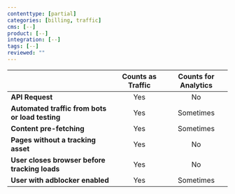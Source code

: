```yaml
---
contenttype: [partial]
categories: [billing, traffic]
cms: [--]
product: [--]
integration: [--]
tags: [--]
reviewed: ""
---
```


|                                                 | Counts as Traffic | Counts for Analytics |
|:------------------------------------------------|:-----------------:|:--------------------:|
| **API Request**                                 |        Yes        |          No          |
| **Automated traffic from bots or load testing** |        Yes        |       Sometimes      |
| **Content pre-fetching**                        |        Yes        |       Sometimes      |
| **Pages without a tracking asset**              |        Yes        |          No          |
| **User closes browser before tracking loads**   |        Yes        |          No          |
| **User with adblocker enabled**                 |        Yes        |       Sometimes      |
